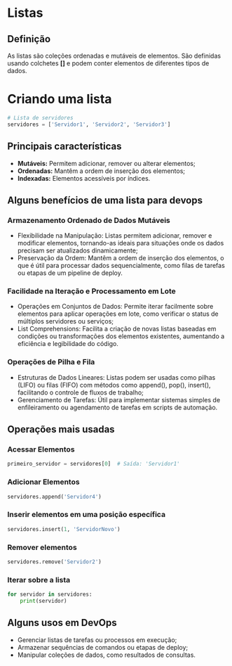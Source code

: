 # Listas

## Definição

As listas são coleções ordenadas e mutáveis de elementos. São definidas usando colchetes **[]** e podem conter elementos de diferentes tipos de dados.

# Criando uma lista
```python
# Lista de servidores
servidores = ['Servidor1', 'Servidor2', 'Servidor3']
```

## Principais características

- **Mutáveis:** Permitem adicionar, remover ou alterar elementos;
- **Ordenadas:** Mantêm a ordem de inserção dos elementos;
- **Indexadas:** Elementos acessíveis por índices.

## Alguns benefícios de uma lista para devops
### Armazenamento Ordenado de Dados Mutáveis
- Flexibilidade na Manipulação: Listas permitem adicionar, remover e modificar elementos, tornando-as ideais para situações onde os dados precisam ser atualizados dinamicamente;
- Preservação da Ordem: Mantêm a ordem de inserção dos elementos, o que é útil para processar dados sequencialmente, como filas de tarefas ou etapas de um pipeline de deploy.

### Facilidade na Iteração e Processamento em Lote
- Operações em Conjuntos de Dados: Permite iterar facilmente sobre elementos para aplicar operações em lote, como verificar o status de múltiplos servidores ou serviços;
- List Comprehensions: Facilita a criação de novas listas baseadas em condições ou transformações dos elementos existentes, aumentando a eficiência e legibilidade do código.

### Operações de Pilha e Fila
- Estruturas de Dados Lineares: Listas podem ser usadas como pilhas (LIFO) ou filas (FIFO) com métodos como append(), pop(), insert(), facilitando o controle de fluxos de trabalho;
- Gerenciamento de Tarefas: Útil para implementar sistemas simples de enfileiramento ou agendamento de tarefas em scripts de automação.

## Operações mais usadas

### Acessar Elementos
```python
primeiro_servidor = servidores[0]  # Saída: 'Servidor1'
```

### Adicionar Elementos
```python
servidores.append('Servidor4')
```

### Inserir elementos em uma posição específica
```python
servidores.insert(1, 'ServidorNovo')
```

### Remover elementos
```python
servidores.remove('Servidor2')
```

### Iterar sobre a lista
```python
for servidor in servidores:
    print(servidor)
```

## Alguns usos em DevOps
- Gerenciar listas de tarefas ou processos em execução;
- Armazenar sequências de comandos ou etapas de deploy;
- Manipular coleções de dados, como resultados de consultas.
